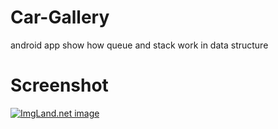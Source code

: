 # Car-Gallery
android app show how queue and stack work in data structure
# Screenshot
<a href="http://1.1m.yt/ypOQvBW.png" target="_blank"><img src="http://1.1m.yt/ypOQvBW.png" alt="ImgLand.net image" /></a>
